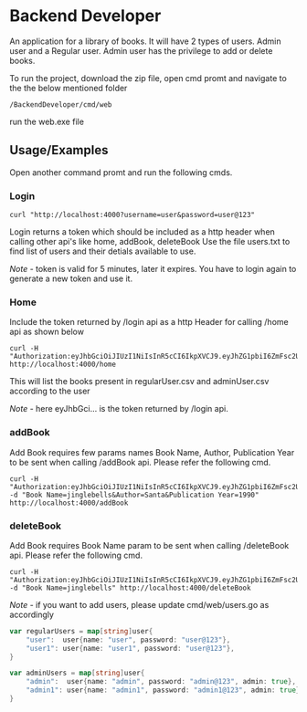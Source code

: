 
# Backend Developer

An application for a library of books. It will have 2 types of users. Admin user and a Regular user.
Admin user has the privilege to add or delete books.



To run the project, download the zip file, open cmd promt and navigate to the the below mentioned folder

```
/BackendDeveloper/cmd/web
```
run the web.exe file






## Usage/Examples
Open another command promt and run the following cmds.

### Login 
```http
curl "http://localhost:4000?username=user&password=user@123"
```
Login returns a token which should be included as a http header when calling other api's like home, addBook, deleteBook
Use  the file users.txt to find list of users and their detials available to use. 


*Note* - token is valid for 5 minutes, later it expires. You have to login again to generate a new token and use it.

### Home
Include the token returned by /login api as a http Header for calling /home api as shown below

```
curl -H "Authorization:eyJhbGciOiJIUzI1NiIsInR5cCI6IkpXVCJ9.eyJhZG1pbiI6ZmFsc2UsImV4cCI6MTcxNTE1ODU5MiwicGFzc3dvcmQiOiJ1c2VyQDEyMyIsInVzZXJuYW1lIjoidXNlciJ9.V7dPVFCXY7M0Nb1QhdJIIUmePxGvBUc9HyXFqwl0Ssw" http://localhost:4000/home
```

This will list the books present in regularUser.csv  and adminUser.csv according to the user

*Note* - here eyJhbGci... is the token returned by /login api.

### addBook
Add Book requires few params names Book Name, Author, Publication Year to be sent when calling /addBook api. 
Please refer the following cmd.

```http
curl -H "Authorization:eyJhbGciOiJIUzI1NiIsInR5cCI6IkpXVCJ9.eyJhZG1pbiI6ZmFsc2UsImV4cCI6MTcxNTE1ODU5MiwicGFzc3dvcmQiOiJ1c2VyQDEyMyIsInVzZXJuYW1lIjoidXNlciJ9.V7dPVFCXY7M0Nb1QhdJIIUmePxGvBUc9HyXFqwl0Ssw" -d "Book Name=jinglebells&Author=Santa&Publication Year=1990" http://localhost:4000/addBook

```
### deleteBook
Add Book requires  Book Name param to be sent when calling /deleteBook api. 
Please refer the following cmd.
```http
curl -H "Authorization:eyJhbGciOiJIUzI1NiIsInR5cCI6IkpXVCJ9.eyJhZG1pbiI6ZmFsc2UsImV4cCI6MTcxNTE1ODU5MiwicGFzc3dvcmQiOiJ1c2VyQDEyMyIsInVzZXJuYW1lIjoidXNlciJ9.V7dPVFCXY7M0Nb1QhdJIIUmePxGvBUc9HyXFqwl0Ssw" -d "Book Name=jinglebells" http://localhost:4000/deleteBook

```


*Note* - if you want to add users, please update cmd/web/users.go as accordingly

```go
var regularUsers = map[string]user{
	"user":  user{name: "user", password: "user@123"},
	"user1": user{name: "user1", password: "user@123"},
}

var adminUsers = map[string]user{
	"admin":  user{name: "admin", password: "admin@123", admin: true},
	"admin1": user{name: "admin1", password: "admin1@123", admin: true},
}
```



